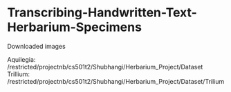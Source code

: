 # Transcribing-Handwritten-Text-Herbarium-Specimens

Downloaded images 

Aquilegia: /restricted/projectnb/cs501t2/Shubhangi/Herbarium_Project/Dataset
Trillium: /restricted/projectnb/cs501t2/Shubhangi/Herbarium_Project/Dataset/Trilium
